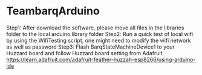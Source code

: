 # TeambarqArduino
Step1: After download the software, please move all files in the libraries folder to the local arduino library folder 
Step2: Run a quick test of local wifi by using the WifiTesting script, one might need to modify the wifi network as well as password
Step3: Flash BarqStateMachineDevice1 to your Huzzard board and follow Huzzard board setting from Adafruit https://learn.adafruit.com/adafruit-feather-huzzah-esp8266/using-arduino-ide
